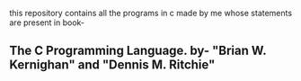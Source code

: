 this repository contains all the programs in c made by me whose statements are present in book-

## The C Programming Language. by- "Brian W. Kernighan" and "Dennis M. Ritchie"
